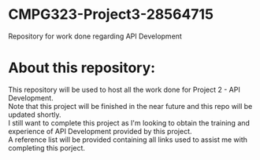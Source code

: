 # CMPG323-Project3-28564715
Repository for work done regarding API Development

# About this repository:
This repository will be used to host all the work done for Project 2 - API Development.
<br />Note that this project will be finished in the near future and this repo will be updated shortly. 
<br />I still want to complete this project as I'm looking to obtain the training and experience of API Development provided by this project.
<br />A reference list will be provided containing all links used to assist me with completing this porject.
